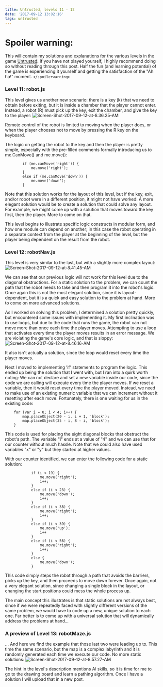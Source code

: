 ```yaml
---
title: Untrusted, levels 11 - 12
date: '2017-09-12 13:02:16'
tags: untrusted
---
```


# Spoiler warning:
This will contain my solutions and explanations for the various levels in the game [Untrusted](https://alexnisnevich.github.io/untrusted/). If you have not played yourself, I highly recommend doing so without reading through this post. Half the fun (and learning potential) of the game is experiencing it yourself and getting the satisfaction of the "Ah ha!" moment.
`</spoilerwarning>`

### Level 11: robot.js
This level gives us another new scenario: there is a key (k) that we need to obtain before exiting, but it is inside a chamber that the player cannot enter. Instead, a robot (R) must pick up the key, exit the chamber, and give the key to the player:
![Screen-Shot-2017-09-12-at-8.36.25-AM](/assets/images/Screen-Shot-2017-09-12-at-8.36.25-AM.png)

Remote control of the robot is limited to moving when the player does, or when the player chooses not to move by pressing the R key on the keyboard.

The logic on getting the robot to the key and then the player is pretty simple, especially with the pre-filled comments formally introducing us to me.CanMove() and me.move():

            if (me.canMove('right')) {
            	me.move('right');
            }
            else if (me.canMove('down')) {
            	me.move('down');
            }
Note that this solution works for the layout of this level, but if the key, exit, and/or robot were in a different position, it might not have worked. A more elegant solution would be to create a solution that could solve any layout. For example, we might come up with a solution that moves toward the key first, then the player. More to come on that.

This level begins to illustrate specific logic constructs in modular form, and how one module can depend on another; in this case the robot operating in a separate context from the player at the beginning of the level, but the player being dependent on the result from the robot.

### Level 12: robotNav.js
This level is very similar to the last, but with a slightly more complex layout:
![Screen-Shot-2017-09-12-at-8.41.45-AM](/assets/images/Screen-Shot-2017-09-12-at-8.41.45-AM.png)

We can see that our previous logic will not work for this level due to the diagonal obstructions. For a static solution to the problem, we can count the path that the robot needs to take and then program it into the robot's logic. Once again this is not the most elegant solution, since it is layout-dependent, but it is a quick and easy solution to the problem at hand. More to come on more advanced solutions.

As I worked on solving this problem, I determined a solution pretty quickly, but encountered some issues with implementing it. My first inclination was to use loops, but due to the code that runs the game, the robot can not move more than once each time the player moves. Attempting to use a loop that activates every time the player moves results in an error message. We are violating the game's core logic, and that is sloppy:
![Screen-Shot-2017-09-12-at-8.46.16-AM](/assets/images/Screen-Shot-2017-09-12-at-8.46.16-AM.png)

It also isn't actually a solution, since the loop would reset every time the player moves.

Next I moved to implementing 'if' statements to program the logic. This ended up being the solution that I went with, but I ran into a quirk worth noting:
We can not declare and set a new variable inside our code, since the code we are calling will execute every time the player moves. If we reset a variable, then it would reset every time the player moved.
Instead, we need to make use of an existing numeric variable that we can increment without it resetting after each move. Fortunately, there is one waiting for us in the existing code:
```
    for (var i = 0; i < 4; i++) {
        map.placeObject(20 - i, i + 1, 'block');
        map.placeObject(35 - i, 8 - i, 'block');
    }
```
This code is used for placing the eight diagonal blocks that obstruct the robot's path. The variable "i" ends at a value of "4" and we can use that for our counter without much hassle. Note that we could also have used variables "x" or "y" but they started at higher values.

With our counter identified, we can enter the following code for a static solution:
```
            if (i < 19) {
            	me.move('right');
            	i++;
          	}
            else if (i < 23) {
            	me.move('down');
                i++;
            }
            else if (i < 38) {
            	me.move('right');
                i++;
            }
            else if (i < 39) {
            	me.move('up');
                i++
            }
            else if (i < 56) {
            	me.move('right');
                i++;
            }
            else {
            	me.move('down');
            }
```
This code simply steps the robot through a path that avoids the barriers, picks up the key, and then proceeds to move down forever. Once again, not a very elegant solution, since changing a single block in the layout, or changing the start positions could mess the whole process up.

The main concept this illustrates is that static solutions are not always best, since if we were repeatedly faced with slightly different versions of the same problem, we would have to code up a new, unique solution to each one. Far better is to come up with a universal solution that will dynamically address the problems at hand...

### A preview of Level 13: robotMaze.js
... And here we find the example that those last two were leading up to. This time the same scenario, but the map is a complex labyrinth and it is randomly generated each time we execute our code. No more static solutions:
![Screen-Shot-2017-09-12-at-8.57.27-AM](/assets/images/Screen-Shot-2017-09-12-at-8.57.27-AM.png)

The hint in the level's description mentions AI skills, so it is time for me to go to the drawing board and learn a pathing algorithm. Once I have a solution I will upload that in a new post.
